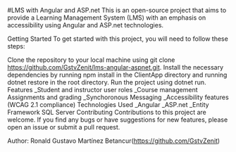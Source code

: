 #LMS with Angular and ASP.net
This is an open-source project that aims to provide a Learning Management System (LMS) with an emphasis on accessibility using Angular and ASP.net technologies.

Getting Started
To get started with this project, you will need to follow these steps:

Clone the repository to your local machine using git clone https://github.com/GstvZenit/lms-angular-aspnet.git.
Install the necessary dependencies by running npm install in the ClientApp directory and running dotnet restore in the root directory.
Run the project using dotnet run.
Features
_Student and instructor user roles
_Course management
Assignments and grading
_Synchoronous Messaging
_Accessibility features (WCAG 2.1 compliance)
Technologies Used
_Angular
_ASP.net
_Entity Framework
SQL Server
Contributing
Contributions to this project are welcome. If you find any bugs or have suggestions for new features, please open an issue or submit a pull request.

Author: Ronald Gustavo Martínez Betancur(https://github.com/GstvZenit)
